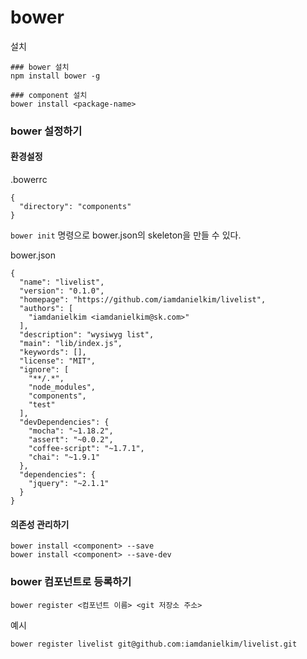 # bower


설치
```
### bower 설치
npm install bower -g

### component 설치
bower install <package-name>

```

### bower 설정하기

#### 환경설정

.bowerrc
```
{
  "directory": "components"
}
```


```bower init``` 명령으로 bower.json의 skeleton을 만들 수 있다.

bower.json
```
{
  "name": "livelist",
  "version": "0.1.0",
  "homepage": "https://github.com/iamdanielkim/livelist",
  "authors": [
    "iamdanielkim <iamdanielkim@sk.com>"
  ],
  "description": "wysiwyg list",
  "main": "lib/index.js",
  "keywords": [],
  "license": "MIT",
  "ignore": [
    "**/.*",
    "node_modules",
    "components",
    "test"
  ],
  "devDependencies": {
    "mocha": "~1.18.2",
    "assert": "~0.0.2",
    "coffee-script": "~1.7.1",
    "chai": "~1.9.1"
  },
  "dependencies": {
    "jquery": "~2.1.1"
  }
}
```

#### 의존성 관리하기
```
bower install <component> --save
bower install <component> --save-dev
```

### bower 컴포넌트로 등록하기

```
bower register <컴포넌트 이름> <git 저장소 주소>

```

예시
```
bower register livelist git@github.com:iamdanielkim/livelist.git
```










